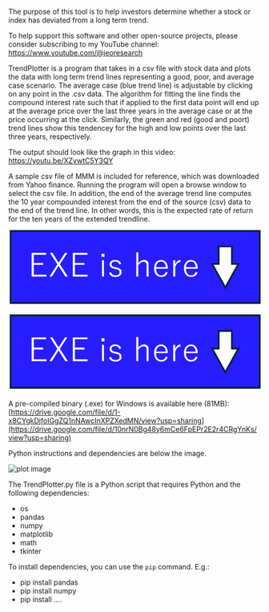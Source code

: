 The purpose of this tool is to help investors determine whether a stock or index has deviated from a long term trend.

To help support this software and other open-source projects, please consider subscribing to my YouTube channel: https://www.youtube.com/@jeoresearch

TrendPlotter is a program that takes in a csv file with stock data and plots the data with long term trend lines representing a good, poor, and average case scenario. The average case (blue trend line) is adjustable by clicking on any point in the .csv data. The algorithm for fitting the line finds the compound interest rate such that if applied to the first data point will end up at the average price over the last three years in the average case or at the price occurring at the click. Similarly, the green and red (good and poort) trend lines show this tendencey for the high and low points over the last three years, respectively.  


The output should look like the graph in this video: https://youtu.be/XZvwtC5Y3QY


A sample csv file of MMM is included for reference, which was downloaded from Yahoo finance. Running the program will open a browse window to select the csv file. In addition, the end of the average trend line computes the 10 year compounded interest from the end of the source (csv) data to the end of the trend line.  In other words, this is the expected rate of return for the ten years of the extended trendline. 

![plot image](https://github.com/NuncObdurat/financialtools/blob/main/Stock%20Analysis/pointer.png)

<img src="https://github.com/NuncObdurat/financialtools/blob/main/Stock%20Analysis/pointer.png" alt="Alt text" style="width:100;height:100;">

A pre-compiled binary (.exe) for Windows is available here (81MB): [https://drive.google.com/file/d/1-x8CYgkDjfoIGgZQ1nNAwcInXPZXedMN/view?usp=sharing](https://drive.google.com/file/d/10nrN0Bg48y6mCe6FpEPr2E2r4CRgYnKs/view?usp=sharing)

Python instructions and dependencies are below the image. 

![plot image](https://github.com/NuncObdurat/financialtools/blob/main/Stock%20Analysis/MMM.png)


The TrendPlotter.py file is a Python script that requires Python and the following dependencies:

- os
- pandas
- numpy
- matplotlib
- math
- tkinter

To install dependencies, you can use the `pip` command. E.g.:

- pip install pandas
- pip install numpy
- pip install ....
